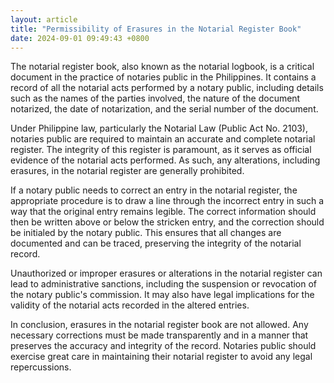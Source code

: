 ```yaml
---
layout: article
title: "Permissibility of Erasures in the Notarial Register Book"
date: 2024-09-01 09:49:43 +0800
---
```


<p>The notarial register book, also known as the notarial logbook, is a critical document in the practice of notaries public in the Philippines. It contains a record of all the notarial acts performed by a notary public, including details such as the names of the parties involved, the nature of the document notarized, the date of notarization, and the serial number of the document.</p><p>Under Philippine law, particularly the Notarial Law (Public Act No. 2103), notaries public are required to maintain an accurate and complete notarial register. The integrity of this register is paramount, as it serves as official evidence of the notarial acts performed. As such, any alterations, including erasures, in the notarial register are generally prohibited.</p><p>If a notary public needs to correct an entry in the notarial register, the appropriate procedure is to draw a line through the incorrect entry in such a way that the original entry remains legible. The correct information should then be written above or below the stricken entry, and the correction should be initialed by the notary public. This ensures that all changes are documented and can be traced, preserving the integrity of the notarial record.</p><p>Unauthorized or improper erasures or alterations in the notarial register can lead to administrative sanctions, including the suspension or revocation of the notary public's commission. It may also have legal implications for the validity of the notarial acts recorded in the altered entries.</p><p>In conclusion, erasures in the notarial register book are not allowed. Any necessary corrections must be made transparently and in a manner that preserves the accuracy and integrity of the record. Notaries public should exercise great care in maintaining their notarial register to avoid any legal repercussions.</p>